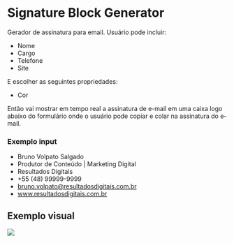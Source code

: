 # Signature Block Generator
Gerador de assinatura para email.
Usuário pode incluir:
- Nome
- Cargo
- Telefone
- Site

E escolher as seguintes propriedades:
- Cor

Então vai mostrar em tempo real a assinatura de e-mail em uma caixa logo abaixo do formulário onde o usuário pode copiar e colar na assinatura do e-mail.

### Exemplo input
- Bruno Volpato Salgado
- Produtor de Conteúdo | Marketing Digital 
- Resultados Digitais
- +55 (48) 99999-9999
- bruno.volpato@resultadosdigitais.com.br
- www.resultadosdigitais.com.br

## Exemplo visual
![](https://mk0salesmatetve0a8r2.kinstacdn.com/wp-content/uploads/2018/09/signature_example.png)
